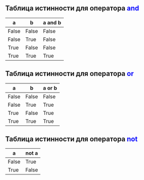 ## Таблица истинности для оператора <span style="color: blue">and</span>

|   a   |   b   | a and b |
| ----- | ----- | ------- |
| False | False | False   |
| False | True  | False   |
| True  | False | False   |
| True  | True  | True    |


## Таблица истинности для оператора <span style="color: blue">or</span>  

| a     | b     | a or b |
| ----- | ----- | ------ |
| False | False | False  |
| False | True  | True   |
| True  | False | True   |
| True  | True  | True   |


## Таблица истинности для оператора <span style="color:blue">not</span>

| a     | not a |
| ----- | ----- |
| False | True  |
| True  | False |


